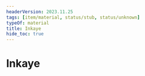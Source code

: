 ```yaml
---
headerVersion: 2023.11.25
tags: [item/material, status/stub, status/unknown]
typeOf: material
title: Inkaye
hide_toc: true
---
```

# Inkaye


